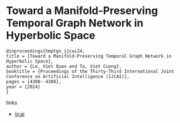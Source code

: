 # Toward a Manifold-Preserving Temporal Graph Network in Hyperbolic Space

```
@inproceedings{hmptgn_ijcai24,
title = {Toward a Manifold-Preserving Temporal Graph Network in Hyperbolic Space},
author = {Le, Viet Quan and Ta, Viet Cuong},
booktitle = {Proceedings of the Thirty-Third International Joint Conference on Artificial Intelligence (IJCAI)},
pages = {4380--4388},
year = {2024}
}
```

links
- [ijcai](https://www.ijcai.org/proceedings/2024/484)
